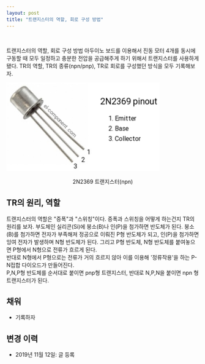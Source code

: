 ```yaml
---
layout: post
title: "트랜지스터의 역할, 회로 구성 방법"
---
```

<br>

트랜지스터의 역할, 회로 구성 방법
아두이노 보드를 이용해서 진동 모터 4개를 동시에 구동할 때 모두 일정하고 충분한 전압을 공급해주게 하기 위해서 트랜지스터를 사용하게 됐다. TR의 역할, TR의 종류(npn/pnp), TR로 회로를 구성했던 방식을 모두 기록해보자.

<img src="/assets/transistor/overview.PNG" width="400">
<p style='text-align:center'>2N2369 트랜지스터(npn)</p>

## TR의 원리, 역할

트랜지스터의 역할은 "증폭"과 "스위칭"이다. 증폭과 스위칭을 어떻게 하는건지 TR의 원리를 보자. 부도체인 실리콘(Si)에 붕소(B)나 인(P)을 첨가하면 반도체가 된다. 붕소(B)를 첨가하면 전자가 부족해져 정공으로 이뤄진 P형 반도체가 되고, 인(P)을 첨가하면 잉여 전자가 발생하며 N형 반도체가 된다. 그리고 P형 반도체, N형 반도체를 붙여놓으면 P형에서 N형으로 전류가 흐르게 된다.
<br>
반대로 N형에서 P형으로는 전류가 거의 흐르지 않아 이를 이용해 '정류작용'을 하는 P-N접합 다이오드가 만들어진다.
<br>
P,N,P형 반도체를 순서대로 붙이면 pnp형 트랜지스터, 반대로 N,P,N을 붙이면 npn 형 트랜지스터가 된다.


## 채워
* 기록하자

## 변경 이력
* 2019년 11월 12일: 글 등록